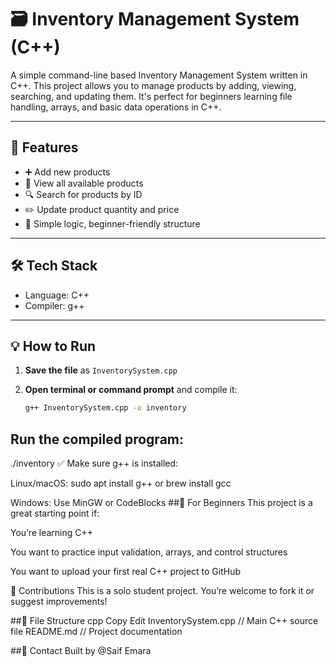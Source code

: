 # 🗃️ Inventory Management System (C++)

A simple command-line based Inventory Management System written in C++. This project allows you to manage products by adding, viewing, searching, and updating them. It's perfect for beginners learning file handling, arrays, and basic data operations in C++.

---

## 📌 Features

- ➕ Add new products  
- 👀 View all available products  
- 🔍 Search for products by ID  
- ✏️ Update product quantity and price  
- 🧠 Simple logic, beginner-friendly structure

---

## 🛠️ Tech Stack

- Language: C++  
- Compiler: g++

---

## 💡 How to Run

1. **Save the file** as `InventorySystem.cpp`  
2. **Open terminal or command prompt** and compile it:

   ```bash
   g++ InventorySystem.cpp -o inventory
## Run the compiled program:
./inventory
✅ Make sure g++ is installed:

Linux/macOS: sudo apt install g++ or brew install gcc

Windows: Use MinGW or CodeBlocks
##🔰 For Beginners
This project is a great starting point if:

You’re learning C++

You want to practice input validation, arrays, and control structures

You want to upload your first real C++ project to GitHub

🙌 Contributions
This is a solo student project. You’re welcome to fork it or suggest improvements!

##📂 File Structure
cpp
Copy
Edit
InventorySystem.cpp      // Main C++ source file
README.md                // Project documentation

##📧 Contact
Built by @Saif Emara
